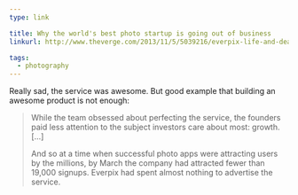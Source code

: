 ```yaml
---
type: link

title: Why the world's best photo startup is going out of business
linkurl: http://www.theverge.com/2013/11/5/5039216/everpix-life-and-death-inside-the-worlds-best-photo-startup

tags:
  - photography
---
```


Really sad, the service was awesome. But good example that building an awesome product is not enough:

> While the team obsessed about perfecting the service, the founders paid less attention to the subject investors care about most: growth. [...]
>
> And so at a time when successful photo apps were attracting users by the millions, by March the company had attracted fewer than 19,000 signups. Everpix had spent almost nothing to advertise the service.

